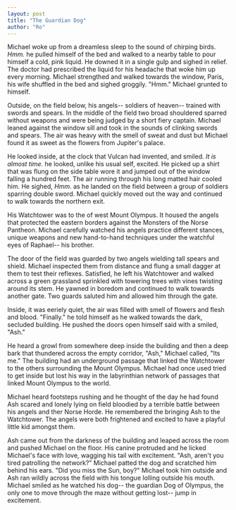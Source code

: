 ```yaml
---
layout: post
title: "The Guardian Dog"
author: "Ro"
---
```


<!--
Prompt: 

Every one knows the three headed hell hound, Cerberus, but not many know that heaven also has its own guard dog.
-->

Michael woke up from a dreamless sleep to the sound of chirping birds. *Hmm.* he pulled himself of the bed and walked to a nearby table to pour himself a cold, pink liquid. He downed it in a single gulp and sighed in relief. The doctor had prescribed the liquid for his headache that woke him up every morning. Michael strengthed and walked towards the window, Paris, his wife shuffled in the bed and sighed groggily. "Hmm." Michael grunted to himself.

Outside, on the field below, his angels-- soldiers of heaven-- trained with swords and spears. In the middle of the field two broad shouldered sparred without weapons and were being judged by a short fiery captain. Michael leaned against the window sill and took in the sounds of clinking swords and spears. The air was heavy with the smell of sweat and dust but Michael found it as sweet as the flowers from Jupiter's palace. 

He looked inside, at the clock that Vulcan had invented, and smiled. *It is almost time.* he looked, unlike his usual self, excited. He picked up a shirt that was flung on the side table wore it and jumped out of the window falling a hundred feet. The air running through his long matted hair cooled him. He sighed, *Hmm.* as he landed on the field between a group of soldiers sparring double sword. Michael quickly moved out the way and continued to walk towards the northern exit. 

His Watchtower was to the of west Mount Olympus. It housed the angels that protected the eastern borders against the Monsters of the Norse Pantheon. Michael carefully watched his angels practice different stances, unique weapons and new hand-to-hand techniques under the watchful eyes of Raphael-- his brother. 

The door of the field was guarded by two angels wielding tall spears and shield. Michael inspected them from distance and flung a small dagger at them to test their reflexes. Satisfied, he left his Watchtower and walked across a green grassland sprinkled with towering trees with vines twisting around its stem. He yawned in boredom and continued to walk towards another gate. Two guards saluted him and allowed him through the gate.

Inside, it was eeriely quiet, the air was filled with smell of flowers and flesh and blood. "Finally." he told himself as he walked towards the dark, secluded building. He pushed the doors open himself said with a smiled, "Ash." 

He heard a growl from somewhere deep inside the building and then a deep bark that thundered across the empty corridor, "Ash," Michael called, "Its me." The building had an underground passage that linked the Watchtower to the others surrounding the Mount Olympus. Michael had once used tried to get inside but lost his way in the labyrinthian network of passages that linked Mount Olympus to the world. 

Michael heard footsteps rushing and he thought of the day he had found Ash scared and lonely lying on field bloodied by a terrible battle between his angels and ther Norse Horde. He remembered the bringing Ash to the Watchtower. The angels were both frightened and excited to have a playful little kid amongst them. 

Ash came out from the darkness of the building and leaped across the room and pushed Michael on the floor. His canine protruded and he licked Michael's face with love, wagging his tail with excitement. "Ash, aren't you tired patrolling the network?" Michael patted the dog and scratched him behind his ears. "Did you miss the Sun, boy?" Michael took him outside and Ash ran wildly across the field with his tongue lolling outside his mouth. Michael smiled as he watched his dog-- the guardian Dog of Olympus, the only one to move through the maze without getting lost-- jump in excitement. 
